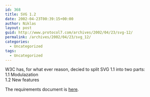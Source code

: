 ```yaml
---
id: 368
title: SVG 1.2
date: 2002-04-23T00:39:15+00:00
author: Niklas
layout: post
guid: http://www.protocol7.com/archives/2002/04/23/svg-12/
permalink: /archives/2002/04/23/svg_12/
categories:
  - Uncategorized
tags:
  - Uncategorized
---
```

<div class='microid-771298597ae83c709dd4591896e3e8ebeb9e69ec'>
  <p>
    W3C has, for what ever reason, decied to split SVG 1.1 into two parts:<br /> 1.1 Modulazation<br /> 1.2 New features
  </p>
  
  <p>
    The requirements document is <a href="http://www.w3.org/TR/2002/WD-SVG2Reqs-20020422/">here</a>.
  </p>
</div>